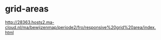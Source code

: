 # grid-areas
http://28363.hosts2.ma-cloud.nl/ma/bewijzenmap/periode2/fro/responsive%20grid%20area/index.html
